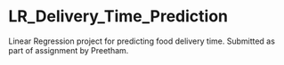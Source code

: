 # LR_Delivery_Time_Prediction
Linear Regression project for predicting food delivery time. Submitted as part of assignment by Preetham.
